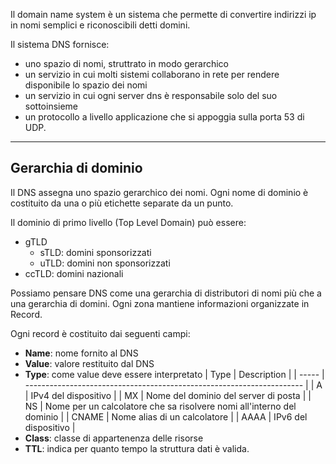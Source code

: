 Il domain name system è un sistema che permette di convertire indirizzi ip in nomi semplici e riconoscibili detti domini.

Il sistema DNS fornisce:
- uno spazio di nomi, struttrato in modo gerarchico
- un servizio in cui molti sistemi collaborano in rete per rendere disponibile lo spazio dei nomi
- un servizio in cui ogni server dns è responsabile solo del suo sottoinsieme
- un protocollo a livello applicazione che si appoggia sulla porta 53 di UDP.
---
## Gerarchia di dominio

Il DNS assegna uno spazio gerarchico dei nomi. Ogni nome di dominio è costituito da una o più etichette separate da un punto.

Il dominio di primo livello (Top Level Domain) può essere:
- gTLD
  - sTLD: domini sponsorizzati
  - uTLD: domini non sponsorizzati
- ccTLD: domini nazionali

Possiamo pensare DNS come una gerarchia di distributori di nomi più che a una gerarchia di domini. Ogni zona mantiene informazioni organizzate in Record.

Ogni record è costituito dai seguenti campi:
- **Name**: nome fornito al DNS
- **Value**: valore restituito dal DNS
- **Type**: come value deve essere interpretato
| Type  | Description                                                           |
| ----- | --------------------------------------------------------------------- |
| A     | IPv4 del dispositivo                                                  |
| MX    | Nome del dominio del server di posta                                  |
| NS    | Nome per un calcolatore che sa risolvere nomi all'interno del dominio |
| CNAME | Nome alias di un calcolatore                                          |
| AAAA  | IPv6 del dispositivo                                                  | 
- **Class**: classe di appartenenza delle risorse
- **TTL**: indica per quanto tempo la struttura dati è valida.

